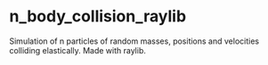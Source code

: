 # n_body_collision_raylib
Simulation of n particles of random masses, positions and velocities colliding elastically. Made with raylib.
